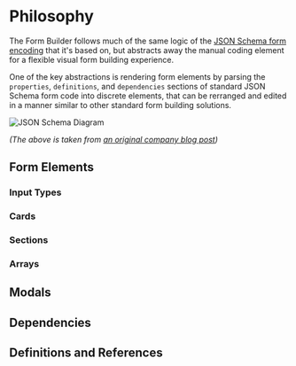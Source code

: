 # Philosophy

The Form Builder follows much of the same logic of the [JSON Schema form encoding](https://react-jsonschema-form.readthedocs.io/en/latest/) that it's based on, but abstracts away the manual coding element for a flexible visual form building experience. 

One of the key abstractions is rendering form elements by parsing the `properties`, `definitions`, and `dependencies` sections of standard JSON Schema form code into discrete elements, that can be rerranged and edited in a manner similar to other standard form building solutions. 

![JSON Schema Diagram](https://www.ginkgobioworks.com/wp-content/uploads/2020/10/image1.png)

*(The above is taken from [an original company blog post](https://www.ginkgobioworks.com/2020/10/08/building-a-no-code-json-schema-form-builder/))*

## Form Elements

### Input Types

### Cards

### Sections

### Arrays

## Modals

## Dependencies

## Definitions and References